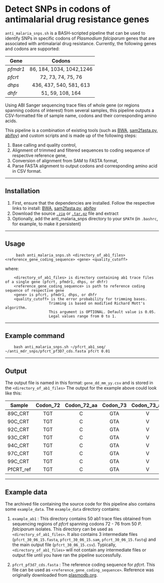 Detect SNPs in codons of antimalarial drug resistance genes
===========================================================
`anti_malaria_snps.sh` is a BASH-scripted pipeline that can be used to identify SNPs in specific codons of 
_Plasmodium falciparum_ genes that are associated with antimalarial drug resistance. 
Currently, the following genes and codons are supported:

| Gene     | Codons                   |
|----------|:------------------------:|
| _pfmdr1_ | 86, 184, 1034, 1042,1246 |
| _pfcrt_  | 72, 73, 74, 75, 76       |
| _dhps_   | 436, 437, 540, 581, 613  |
| _dhfr_   | 51, 59, 108, 164         |

Using ABI Sanger sequencing trace files of whole gene (or regions spanning codons of interest) from several samples, 
this pipeline outputs a CSV-formatted file of sample name, codons and their corresponding amino acids.

This pipeline is a combination of existing tools (such as [BWA](http://bio-bwa.sourceforge.net/), [sam2fasta.py](http://sourceforge.net/projects/sam2fasta/files/), [abifpy](https://github.com/bow/abifpy)) and custom scripts and is made up of the following steps:

1. Base calling and quality control, 
2. Alignment of trimmed and filtered sequences to coding sequence of respective reference gene, 
3. Conversion of alignment from SAM to FASTA format, 
4. Parse FASTA alignment to output codons and corresponding amino acid in CSV format.

-----------------------------------------------------------
Installation
-----------------------------------------------------------
1. First, ensure that the dependencies are installed. Follow the respective links to install: [BWA](http://bio-bwa.sourceforge.net/), [sam2fasta.py](http://sourceforge.net/projects/sam2fasta/files/), [abifpy](https://github.com/bow/abifpy)
2. Download the source [`.zip`](https://github.com/Setfelix/anti_malaria_snps/zipball/master) or [`.tar.gz`](https://github.com/Setfelix/anti_malaria_snps/tarball/master) file and extract
3. Optionally, add the anti_malaria_snps directory to your `$PATH` (in `.bashrc`, for example, to make it persistent) 

-----------------------------------------------------------
Usage
-----------------------------------------------------------

         bash anti_malaria_snps.sh <directory_of_ab1_files> <reference_gene_coding_sequence> <gene> <quality_cutoff>
where: 
        
        <directory_of_ab1_files> is directory containing ab1 trace files of a single gene (pfcrt, pfmdr1, dhps, or dhfr)
        <reference_gene_coding_sequence> is path to reference coding sequence of respective gene
        <gene> is pfcrt, pfmdr1, dhps, or dhfr
        <quality_cutoff> is the error probability for trimming bases. 
                        Trimming is based on modified Richard Mott's algorithm.
                        This argument is OPTIONAL. Default value is 0.05.
                        Legal values range from 0 to 1.
        
-------------------------------------------------------------------------------------------------------------
Example command
-------------------------------------------------------------------------------------------------------------
        bash anti_malaria_snps.sh ~/pfcrt_ab1_seq/ ~/anti_mdr_snps/pfcrt_pf3D7_cds.fasta pfcrt 0.01

------------------------------------------------------------------------------------------------------------
Output
------------------------------------------------------------------------------------------------------------
The output file is named in this format: `gene_dd_mm_yy.csv` and is stored in the `<directory_of_ab1_files>`
The output for the example above could look like this:

| Sample   | Codon_72 | Codon_72_aa | Codon_73 | Codon_73_aa | Codon_74 | Codon_74_aa | Codon_75 | Codon_75_aa | Codon_76 | Codon_76_aa |
|----------|:--------:|:-----------:|:--------:|:-----------:|:--------:|:-----------:|:--------:|:-----------:|:--------:|:-----------:|
| 89C_CRT  | TGT      | C           | GTA      | V           | ATG      | M           | AAT      | N           | AAA      | K           |
| 90C_CRT  | TGT      | C           | GTA      | V           | ATG      | M           | AAT      | N           | AAA      | K           |
| 92C_CRT  | TGT      | C           | GTA      | V           | ATG      | M           | AAT      | N           | AAA      | K           |
| 93C_CRT  | TGT      | C           | GTA      | V           | ATG      | M           | AAT      | N           | AAA      | K           |
| 94C_CRT  | TGT      | C           | GTA      | V           | ATG      | M           | AAT      | N           | AAA      | K           |
| 97C_CRT  | TGT      | C           | GTA      | V           | ATG      | M           | AAT      | N           | AAA      | K           |
| 99C_CRT  | TGT      | C           | GTA      | V           | ATG      | M           | AAT      | N           | AAA      | K           |
| PfCRT_ref| TGT      | C           | GTA      | V           | ATG      | M           | AAT      | N           | AAA      | K           |

------------------------------------------------------------------------------------------------------------
Example data
------------------------------------------------------------------------------------------------------------

The archived file containing the source code for this pipeline also contains some `example_data`.
The `example_data` directory contains:

1. `example_ab1`             : This directory contains 50 ab1 trace files obtained from sequencing regions of _pfcrt_ 
                               spanning codons 72 - 76 from 50 _P. falciparum_ isolates.
                               This directory can be used as `<directory_of_ab1_files>`. 
                               It also contains 3 intermediate files (`pfcrt_30_06_15.fasta`, `pfcrt_30_06_15.sam`, 
                               `pfcrt_30_06_15.fastq`) and the main output file (`pfcrt_30_06_15.csv`).
                               Typically, `<directory_of_ab1_files>` will not contain any intermediate files or 
                               output file until you have ran the pipeline successfully.
                              
2. `pfcrt_pf3d7_cds.fasta`   : The reference coding sequence for _pfcrt_. 
                               This file can be used as `<reference_gene_coding_sequence>`. 
                               Reference was originally downloaded from [plasmodb.org](http://plasmodb.org/plasmo/).
   
                              
